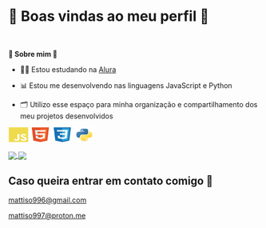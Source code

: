 # 💙 Boas vindas ao meu perfil 💙
<br/>


**🔱 Sobre mim 🔱**

- 👨‍🏫 Estou estudando na [Alura](https://www.alura.com.br/)

- 📊 Estou me desenvolvendo nas linguagens JavaScript e Python

- 🗂️ Utilizo esse espaço para minha organização e compartilhamento dos meu projetos desenvolvidos


<div style="display: inline_block">
  <img align="center" alt="Rafa-Js" height="30" width="40" src="https://raw.githubusercontent.com/devicons/devicon/master/icons/javascript/javascript-plain.svg">
  <img align="center" alt="Rafa-HTML" height="30" width="40" src="https://raw.githubusercontent.com/devicons/devicon/master/icons/html5/html5-original.svg">
  <img align="center" alt="Rafa-CSS" height="30" width="40" src="https://raw.githubusercontent.com/devicons/devicon/master/icons/css3/css3-original.svg">
  <img align="center" alt="Rafa-Python" height="30" width="40" src="https://raw.githubusercontent.com/devicons/devicon/master/icons/python/python-original.svg">
</div>
<br/>

<div>
<a href="https://github.com/Matti1792/github-readme-stats">
  <img height=200 align="center" src="https://github-readme-stats.vercel.app/api?username=Matti1792&show_icons=true&theme=transparent" />
</a>
<a href="https://github.com/Matti1792/convoychat">
  <img height=150 align="center" src="https://github-readme-stats.vercel.app/api/top-langs?username=Matti1792&layout=compact&langs_count=8&card_width=320&theme=transparent" />
</a>
</div>

## Caso queira entrar em contato comigo 📧</h2>

mattiso996@gmail.com

mattiso997@proton.me

